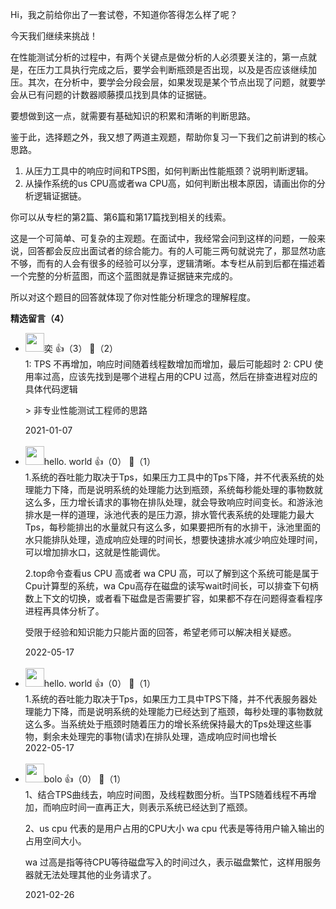 Hi，我之前给你出了一套试卷，不知道你答得怎么样了呢？

今天我们继续来挑战！

在性能测试分析的过程中，有两个关键点是做分析的人必须要关注的，第一点就是，在压力工具执行完成之后，要学会判断瓶颈是否出现，以及是否应该继续加压。其次，在分析中，要学会分段会层，如果发现是某个节点出现了问题，就要学会从已有问题的计数器顺藤摸瓜找到具体的证据链。

要想做到这一点，就需要有基础知识的积累和清晰的判断思路。

鉴于此，选择题之外，我又想了两道主观题，帮助你复习一下我们之前讲到的核心思路。

1. 从压力工具中的响应时间和TPS图，如何判断出性能瓶颈？说明判断逻辑。
2. 从操作系统的us CPU高或者wa CPU高，如何判断出根本原因，请画出你的分析逻辑证据链。

你可以从专栏的第2篇、第6篇和第17篇找到相关的线索。

这是一个可简单、可复杂的主观题。在面试中，我经常会问到这样的问题，一般来说，回答都会反应出面试者的综合能力。有的人可能三两句就说完了，那显然功底不够，而有的人会有很多的经验可以分享，逻辑清晰。本专栏从前到后都在描述着一个完整的分析蓝图，而这个蓝图就是靠证据链来完成的。

所以对这个题目的回答就体现了你对性能分析理念的理解程度。
<div><strong>精选留言（4）</strong></div><ul>
<li><img src="https://static001.geekbang.org/account/avatar/00/0f/57/4f/6fb51ff1.jpg" width="30px"><span>奕</span> 👍（3） 💬（2）<div>1: TPS 不再增加，响应时间随着线程数增加而增加，最后可能超时
2: CPU 使用率过高，应该先找到是哪个进程占用的CPU 过高，然后在排查进程对应的具体代码逻辑

&gt; 非专业性能测试工程师的思路</div>2021-01-07</li><br/><li><img src="https://static001.geekbang.org/account/avatar/00/15/84/08/c88a9683.jpg" width="30px"><span>hello. world</span> 👍（0） 💬（1）<div>1.系统的吞吐能力取决于Tps，如果压力工具中的Tps下降，并不代表系统的处理能力下降，而是说明系统的处理能力达到瓶颈，系统每秒能处理的事物数就这么多，压力增长请求的事物在排队处理，就会导致响应时间变长。和游泳池排水是一样的道理，泳池代表的是压力源，排水管代表系统的处理能力最大Tps，每秒能排出的水量就只有这么多，如果要把所有的水排干，泳池里面的水只能排队处理，造成响应处理的时间长，想要快速排水减少响应处理时间，可以增加排水口，这就是性能调优。

2.top命令查看us CPU 高或者 wa CPU 高，可以了解到这个系统可能是属于Cpu计算型的系统，wa Cpu高存在磁盘的读写wait时间长，可以排查下句柄数上下文的切换，或者看下磁盘是否需要扩容，如果都不存在问题得查看程序进程再具体分析了。

受限于经验和知识能力只能片面的回答，希望老师可以解决相关疑惑。</div>2022-05-17</li><br/><li><img src="https://static001.geekbang.org/account/avatar/00/15/84/08/c88a9683.jpg" width="30px"><span>hello. world</span> 👍（0） 💬（1）<div>1.系统的吞吐能力取决于Tps，如果压力工具中TPS下降，并不代表服务器处理能力下降，而是说明系统的处理能力已经达到了瓶颈，每秒处理的事物数就这么多。当系统处于瓶颈时随着压力的增长系统保持最大的Tps处理这些事物，剩余未处理完的事物(请求)在排队处理，造成响应时间也增长</div>2022-05-17</li><br/><li><img src="https://static001.geekbang.org/account/avatar/00/14/b5/72/bb10f3d0.jpg" width="30px"><span>bolo</span> 👍（0） 💬（1）<div>1、结合TPS曲线去，响应时间图，及线程数图分析。当TPS随着线程不再增加，而响应时间一直再正大，则表示系统已经达到了瓶颈。

2、us cpu 代表的是用户占用的CPU大小
wa  cpu 代表是等待用户输入输出的占用空间大小。

wa 过高是指等待CPU等待磁盘写入的时间过久，表示磁盘繁忙，这样用服务器就无法处理其他的业务请求了。
</div>2021-02-26</li><br/>
</ul>
